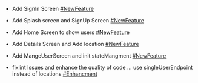 - Add SignIn Screen [#NewFeature](https://github.com/karimansary97/Zeal/pull/new/SignIn)

- Add Splash screen and SignUp Screen [#NewFeature](https://github.com/karimansary97/Zeal/pull/new/SignUp)

- Add Home Screen to show users [#NewFeature](https://github.com/karimansary97/Zeal/pull/new/Home)

- Add Details Screen and Add location [#NewFeature](https://github.com/karimansary97/Zeal/pull/new/DetailsScreen)

- Add MangeUserScreen and init stateMangment [#NewFeature](https://github.com/karimansary97/Zeal/pull/new/EditUser)

- fixlint Issues and enhance the quality of code ... use singleUserEndpoint instead of locations [#Enhancment](https://github.com/karimansary97/Zeal/pull/new/enhancment)
